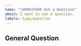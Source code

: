 ```yaml
---
name: "\U0001F600 Ask a Question"
about: I want to ask a question.
labels: type/question
---
```


## General Question

<!--

Before asking a question, make sure you have:

- Searched existing Stack Overflow questions.
- Googled your question.
- Searched open and closed [GitHub issues](https://github.com/antlabs/timer/issues)
- Read the documentation:
  - [timer Readme](https://github.com/antlabs/timer/blob/master/README.md)

-->